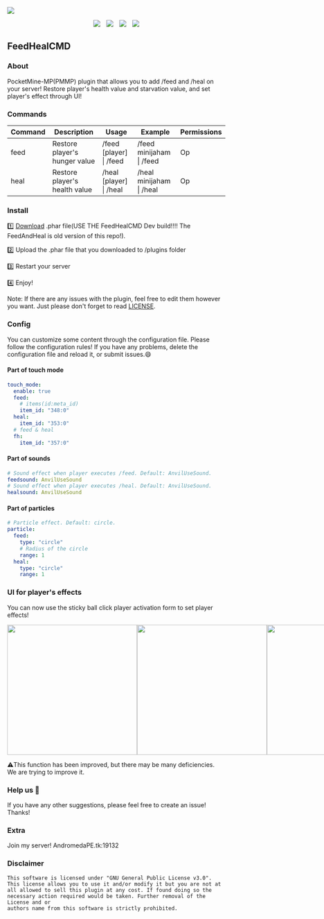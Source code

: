 <p align="center" style="display:flex;flex-direction: column;">
<img src="https://github.com/minijaham/FeedHealCMD/blob/master/img/Steak.png?raw=true">
</p>
<p align="center">
<a href="http://hits.dwyl.com/minijaham/FeedHealCMD"><img src="http://hits.dwyl.com/minijaham/FeedHealCMD.svg" style="margin:0 5px"></a>
<a href="https://github.com/minijaham/FeedHealCMD/blob/master/LICENSE"><img src="https://img.shields.io/github/license/minijaham/FeedHealCMD" style="margin:0 5px"></a>
<a href="https://poggit.pmmp.io/ci/minijaham/FeedHealCMD"><img src="https://img.shields.io/badge/-Download-blue" style="margin:0 5px"></a>
<a href="https://bit.ly/APEdiscord"><img src="https://img.shields.io/badge/Discord-AndromedaPE-brightgreen?logo=discord" style="margin:0 5px"></a>
</p>

## FeedHealCMD

### About

PocketMine-MP(PMMP) plugin that allows you to add /feed and /heal on your server!
Restore player's health value and starvation value, and set player's effect through UI!

### Commands

| Command | Description                   | Usage                   | Example                  | Permissions |
| ------- | ----------------------------- | ----------------------- | ------------------------ | ----------- |
| feed    | Restore player's hunger value | /feed [player] \| /feed | /feed minijaham \| /feed | Op          |
| heal    | Restore player's health value | /heal [player] \| /heal | /heal minijaham \| /heal | Op          |

### Install

:one: [Download](https://poggit.pmmp.io/ci/minijaham/FeedHealCMD) .phar file(USE THE FeedHealCMD Dev build!!!! The FeedAndHeal is old version of this repo!).

:two: Upload the .phar file that you downloaded to /plugins folder

:three: Restart your server

:four: Enjoy!

Note: If there are any issues with the plugin, feel free to edit them however you want. Just please don't forget to read [LICENSE](https://github.com/minijaham/FeedHealCMD/blob/master/LICENSE).

### Config

You can customize some content through the configuration file. Please follow the configuration rules! If you have any problems, delete the configuration file and reload it, or submit issues.:smile:

#### Part of touch mode

```yaml
touch_mode:
  enable: true
  feed:
    # items(id:meta_id)
    item_id: "348:0"
  heal:
    item_id: "353:0"
  # feed & heal
  fh:
    item_id: "357:0"
```

#### Part of sounds

```yaml
# Sound effect when player executes /feed. Default: AnvilUseSound.
feedsound: AnvilUseSound
# Sound effect when player executes /heal. Default: AnvilUseSound.
healsound: AnvilUseSound
```

#### Part of particles

```yaml
# Particle effect. Default: circle.
particle:
  feed:
    type: "circle"
    # Radius of the circle
    range: 1
  heal:
    type: "circle"
    range: 1
```

### UI for player's effects

You can now use the sticky ball click player activation form to set player effects!

<div style="display:flex;">
<img src="https://github.com/minijaham/FeedHealCMD/blob/extend/img/1.jpg?raw=true" width="300px">
<img src="https://github.com/minijaham/FeedHealCMD/blob/extend/img/2.jpg?raw=true" width="300px">
<img src="https://github.com/minijaham/FeedHealCMD/blob/extend/img/3.jpg?raw=true" width="300px">
<img src="https://github.com/minijaham/FeedHealCMD/blob/extend/img/4.jpg?raw=true" width="300px">
</div>

:warning:This function has been improved, but there may be many deficiencies. We are trying to improve it.

### Help us :wave:

If you have any other suggestions, please feel free to create an issue! Thanks!

### Extra

Join my server! AndromedaPE.tk:19132

### Disclaimer

```
This software is licensed under "GNU General Public License v3.0".
This license allows you to use it and/or modify it but you are not at
all allowed to sell this plugin at any cost. If found doing so the
necessary action required would be taken. Further removal of the License and or
authors name from this software is strictly prohibited.
```
